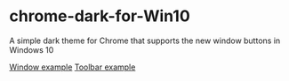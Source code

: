 # chrome-dark-for-Win10
A simple dark theme for Chrome that supports the new window buttons in Windows 10

[Window example](https://i.sli.mg/w6XtHF.png)
[Toolbar example](https://i.sli.mg/sqzgKC.png)
